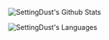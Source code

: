 <p>
  <img src="https://github-readme-stats.vercel.app/api?username=SettingDust&title_color=e6e6fa&text_color=f8f8ff&bg_color=0,9696ea,add4e8&icon_color=f0f8ff&border_radius=16&hide_border=true&include_all_commits=true&show_icons=true&custom_title=Halo, here is SettingDust 😃" alt="SettingDust's Github Stats" />
</p>
<p>
  <img src="https://github-readme-stats.vercel.app/api/top-langs?username=SettingDust&title_color=e6e6fa&text_color=f8f8ff&bg_color=0,9696ea,add4e8&&border_radius=16&hide_border=true&custom_title=Languages&layout=compact&line_height=48" alt="SettingDust's Languages" />
</p>

